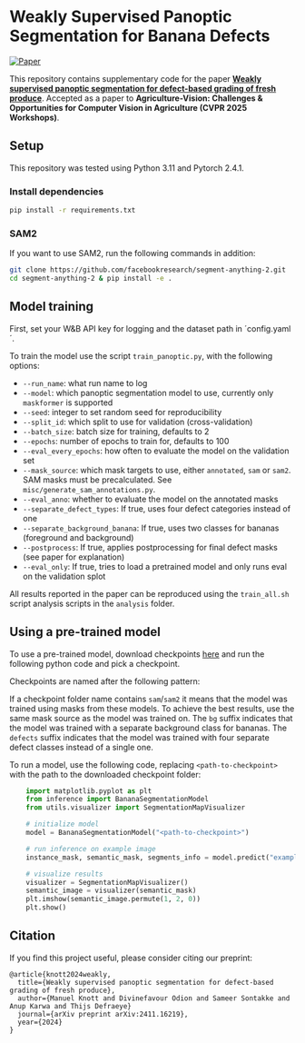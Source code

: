 # Weakly Supervised Panoptic Segmentation for Banana Defects

[![Paper](https://img.shields.io/badge/arXiv-PDF-b31b1b)](https://arxiv.org/abs/2411.16219)

This repository contains supplementary code for the paper [**Weakly supervised panoptic segmentation for defect-based grading of fresh produce**](http://arxiv.org/abs/2411.16219).
Accepted as a paper to **Agriculture-Vision: Challenges & Opportunities for Computer Vision in Agriculture (CVPR 2025 Workshops)**.

## Setup

This repository was tested using Python 3.11 and Pytorch 2.4.1.

### Install dependencies

```bash
pip install -r requirements.txt
```

### SAM2

If you want to use SAM2, run the following commands in addition:

```bash
git clone https://github.com/facebookresearch/segment-anything-2.git
cd segment-anything-2 & pip install -e .
```

## Model training

First, set your W&B API key for logging and the dataset path in ´config.yaml´.

To train the model use the script `train_panoptic.py`, with the following options:

- `--run_name`: what run name to log
- `--model`: which panoptic segmentation model to use, currently only `maskformer` is supported
- `--seed`: integer to set random seed for reproducibility
- `--split_id`: which split to use for validation (cross-validation)
- `--batch_size`: batch size for training, defaults to 2
- `--epochs`: number of epochs to train for, defaults to 100
- `--eval_every_epochs`: how often to evaluate the model on the validation set
- `--mask_source`: which mask targets to use, either `annotated`, `sam` or `sam2`. SAM masks must be precalculated. See `misc/generate_sam_annotations.py`.
- `--eval_anno`: whether to evaluate the model on the annotated masks
- `--separate_defect_types`: If true, uses four defect categories instead of one
- `--separate_background_banana`: If true, uses two classes for bananas (foreground and background)
- `--postprocess`: If true, applies postprocessing for final defect masks (see paper for explanation)
- `--eval_only`: If true, tries to load a pretrained model and only runs eval on the validation splot


All results reported in the paper can be reproduced using the `train_all.sh` script analysis scripts in the `analysis` folder.

## Using a pre-trained model

To use a pre-trained model, download checkpoints [here](https://drive.google.com/file/d/1OS8G62eCMR4aN3-gVyY3w8WpoXFQ0qT0/view?usp=sharing) and run the following python code and pick a checkpoint.

Checkpoints are named after the following pattern:

If a checkpoint folder name contains `sam`/`sam2` it means that the model was trained using masks from these models.
To achieve the best results, use the same mask source as the model was trained on.
The `bg` suffix indicates that the model was trained with a separate background class for bananas.
The `defects` suffix indicates that the model was trained with four separate defect classes instead of a single one.

To run a model, use the following code, replacing `<path-to-checkpoint>` with the path to the downloaded checkpoint folder:

```python
    import matplotlib.pyplot as plt
    from inference import BananaSegmentationModel
    from utils.visualizer import SegmentationMapVisualizer

    # initialize model
    model = BananaSegmentationModel("<path-to-checkpoint>")

    # run inference on example image
    instance_mask, semantic_mask, segments_info = model.predict("example.jpg")

    # visualize results
    visualizer = SegmentationMapVisualizer()
    semantic_image = visualizer(semantic_mask)
    plt.imshow(semantic_image.permute(1, 2, 0))
    plt.show()
```

## Citation

If you find this project useful, please consider citing our preprint:
```
@article{knott2024weakly,
  title={Weakly supervised panoptic segmentation for defect-based grading of fresh produce}, 
  author={Manuel Knott and Divinefavour Odion and Sameer Sontakke and Anup Karwa and Thijs Defraeye}
  journal={arXiv preprint arXiv:2411.16219},
  year={2024}
}
```
